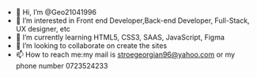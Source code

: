 - 👋 Hi, I’m @Geo21041996
- 👀 I’m interested in Front end Developer,Back-end Developer, Full-Stack, UX designer, etc
- 🌱 I’m currently learning HTML5, CSS3, SAAS, JavaScript, Figma
- 💞️ I’m looking to collaborate on create the sites
- 📫 How to reach me:my mail is stroegeorgian96@yahoo.com or my phone number 0723524233

<!---
Geo21041996/Geo21041996 is a ✨ special ✨ repository because its `README.md` (this file) appears on your GitHub profile.
You can click the Preview link to take a look at your changes.
--->
